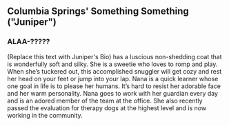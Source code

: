 ## Columbia Springs' Something Something (\"Juniper\")


### ALAA-?????

(Replace this text with Juniper's Bio) has a luscious non-shedding coat that is wonderfully soft and silky. She is a sweetie who loves to romp and play. When she’s tuckered out, this accomplished snuggler will get cozy and rest her head on your feet or jump into your lap.  Nana is a quick learner whose one goal in life is to please her humans. It’s hard to resist her adorable face and her warm personality. Nana goes to work with her guardian every day and is an adored member of the team at the office. She also recently passed the evaluation for therapy dogs at the highest level and is now working in the community.

